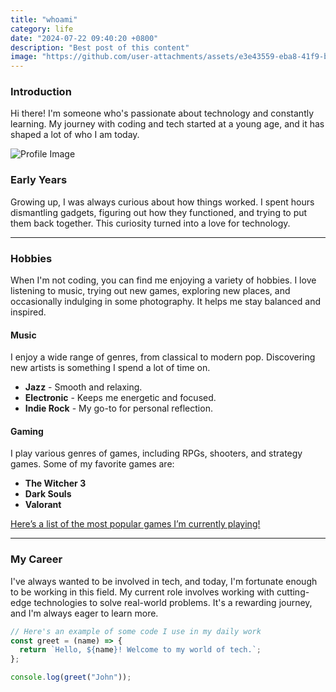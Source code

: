 ```yaml
---
title: "whoami"
category: life
date: "2024-07-22 09:40:20 +0800"
description: "Best post of this content"
image: "https://github.com/user-attachments/assets/e3e43559-eba8-41f9-b718-b4230e9ee13c"
---
```


### Introduction

Hi there! I'm someone who's passionate about technology and constantly learning. My journey with coding and tech started at a young age, and it has shaped a lot of who I am today.

![Profile Image](https://github.com/user-attachments/assets/e3e43559-eba8-41f9-b718-b4230e9ee13c)

### Early Years

Growing up, I was always curious about how things worked. I spent hours dismantling gadgets, figuring out how they functioned, and trying to put them back together. This curiosity turned into a love for technology.

---

### Hobbies

When I'm not coding, you can find me enjoying a variety of hobbies. I love listening to music, trying out new games, exploring new places, and occasionally indulging in some photography. It helps me stay balanced and inspired.

#### Music

I enjoy a wide range of genres, from classical to modern pop. Discovering new artists is something I spend a lot of time on.

- **Jazz** - Smooth and relaxing.
- **Electronic** - Keeps me energetic and focused.
- **Indie Rock** - My go-to for personal reflection.

#### Gaming

I play various genres of games, including RPGs, shooters, and strategy games. Some of my favorite games are:

- **The Witcher 3**  
- **Dark Souls**  
- **Valorant**

[Here’s a list of the most popular games I’m currently playing!](https://www.example.com)

---

### My Career

I've always wanted to be involved in tech, and today, I'm fortunate enough to be working in this field. My current role involves working with cutting-edge technologies to solve real-world problems. It's a rewarding journey, and I'm always eager to learn more.

```javascript
// Here's an example of some code I use in my daily work
const greet = (name) => {
  return `Hello, ${name}! Welcome to my world of tech.`;
};

console.log(greet("John"));
